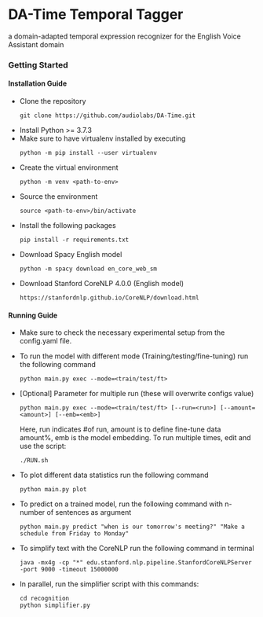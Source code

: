 # DA-Time Temporal Tagger

a domain-adapted temporal expression recognizer for the English Voice Assistant domain

### Getting Started

#### Installation Guide

* Clone the repository
    ```
    git clone https://github.com/audiolabs/DA-Time.git
    ```
* Install Python >= 3.7.3
* Make sure to have virtualenv installed by executing
    ```
    python -m pip install --user virtualenv
    ```
* Create the virtual environment
    ```
    python -m venv <path-to-env>
    ```
* Source the environment
    ```
    source <path-to-env>/bin/activate
    ```
* Install the following packages
    ```
    pip install -r requirements.txt
    ```
* Download Spacy English model
    ```
    python -m spacy download en_core_web_sm
    ```
* Download Stanford CoreNLP 4.0.0 (English model)
    ```
    https://stanfordnlp.github.io/CoreNLP/download.html
    ```

#### Running Guide

* Make sure to check the necessary experimental setup from the config.yaml file.
* To run the model with different mode (Training/testing/fine-tuning) run the following command
    ```
    python main.py exec --mode=<train/test/ft>
    ```
* [Optional] Parameter for multiple run (these will overwrite configs value)
    ```
    python main.py exec --mode=<train/test/ft> [--run=<run>] [--amount=<amount>] [--emb=<emb>]
    ```
    Here, run indicates #of run, amount is to define fine-tune data amount%, emb is the model embedding. To run multiple times, edit and use the script:
    ```
    ./RUN.sh
    ```
* To plot different data statistics run the following command
    ```
    python main.py plot
    ```
* To predict on a trained model, run the following command with n-number of sentences as argument
    ```
    python main.py predict "when is our tomorrow's meeting?" "Make a schedule from Friday to Monday"
    ```

* To simplify text with the CoreNLP run the following command in terminal 
    ```
    java -mx4g -cp "*" edu.stanford.nlp.pipeline.StanfordCoreNLPServer -port 9000 -timeout 15000000
    ```
* In parallel, run the simplifier script with this commands:
    ```
    cd recognition
    python simplifier.py
    ```

